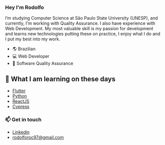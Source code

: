 ### Hey I'm Rodolfo

I’m studying Computer Science at São Paulo State University (UNESP), and currently, I'm working with Quality Assurance. I also have experience with Web Development. 
My most valuable skill is my passion for development and learns new technologies putting these on practice, I enjoy what I do and I put my best into my work.

- :earth_americas: Brazilian
- 💻 Web Developer
- 🔭 Software Quality Assurance

## 🧠 What I am learning on these days

- [Flutter](https://flutter.dev/)
- [Python](https://www.python.org/)
- [ReactJS](https://reactjs.org/)
- [Cypress](https://www.cypress.io/)

### 📫 Get in touch

- [Linkedin](https://www.linkedin.com/in/rodolforoc/)
- rodolforoc97@gmail.com


